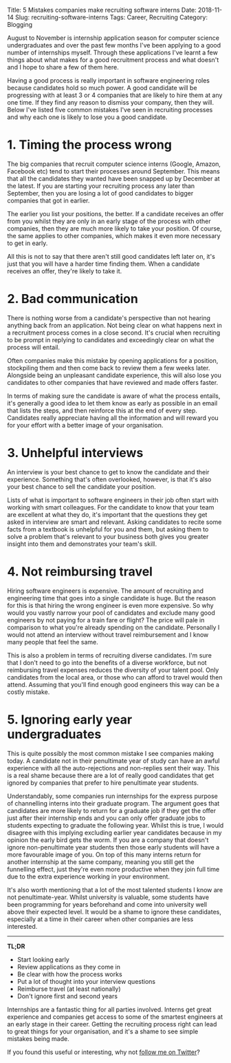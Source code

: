 Title: 5 Mistakes companies make recruiting software interns
Date: 2018-11-14
Slug: recruiting-software-interns
Tags: Career, Recruiting
Category: Blogging

August to November is internship application season for computer science undergraduates and over the past few months I've been applying to a good number of internships myself. Through these applications I've learnt a few things about what makes for a good recruitment process and what doesn't and I hope to share a few of them here.

Having a good process is really important in software engineering roles because candidates hold so much power. A good candidate will be progressing with at least 3 or 4 companies that are likely to hire them at any one time. If they find any reason to dismiss your company, then they will. Below I've listed five common mistakes I've seen in recruiting processes and why each one is likely to lose you a good candidate.

# 1. Timing the process wrong

The big companies that recruit computer science interns (Google, Amazon, Facebook etc) tend to start their processes around September. This means that all the candidates they wanted have been snapped up by December at the latest. If you are starting your recruiting process any later than September, then you are losing a lot of good candidates to bigger companies that got in earlier.

The earlier you list your positions, the better. If a candidate receives an offer from you whilst they are only in an early stage of the process with other companies, then they are much more likely to take your position. Of course, the same applies to other companies, which makes it even more necessary to get in early.

All this is not to say that there aren't still good candidates left later on, it's just that you will have a harder time finding them. When a candidate receives an offer, they're likely to take it.

# 2. Bad communication

There is nothing worse from a candidate's perspective than not hearing anything back from an application. Not being clear on what happens next in a recruitment process comes in a close second. It's crucial when recruiting to be prompt in replying to candidates and exceedingly clear on what the process will entail.

Often companies make this mistake by opening applications for a position, stockpiling them and then come back to review them a few weeks later. Alongside being an unpleasant candidate experience, this will also lose you candidates to other companies that have reviewed and made offers faster.

In terms of making sure the candidate is aware of what the process entails, it's generally a good idea to let them know as early as possible in an email that lists the steps, and then reinforce this at the end of every step. Candidates really appreciate having all the information and will reward you for your effort with a better image of your organisation.

# 3. Unhelpful interviews

An interview is your best chance to get to know the candidate and their experience. Something that's often overlooked, however, is that it's also your best chance to sell the candidate your position.

Lists of what is important to software engineers in their job often start with working with smart colleagues. For the candidate to know that your team are excellent at what they do, it's important that the questions they get asked in interview are smart and relevant. Asking candidates to recite some facts from a textbook is unhelpful for you and them, but asking them to solve a problem that's relevant to your business both gives you greater insight into them and demonstrates your team's skill.

# 4. Not reimbursing travel

Hiring software engineers is expensive. The amount of recruiting and engineering time that goes into a single candidate is huge. But the reason for this is that hiring the wrong engineer is even more expensive. So why would you vastly narrow your pool of candidates and exclude many good engineers by not paying for a train fare or flight? The price will pale in comparison to what you're already spending on the candidate. Personally I would not attend an interview without travel reimbursement and I know many people that feel the same.

This is also a problem in terms of recruiting diverse candidates. I'm sure that I don't need to go into the benefits of a diverse workforce, but not reimbursing travel expenses reduces the diversity of your talent pool. Only candidates from the local area, or those who can afford to travel would then attend. Assuming that you'll find enough good engineers this way can be a costly mistake.

# 5. Ignoring early year undergraduates

This is quite possibly the most common mistake I see companies making today. A candidate not in their penultimate year of study can have an awful experience with all the auto-rejections and non-replies sent their way. This is a real shame because there are a lot of really good candidates that get ignored by companies that prefer to hire penultimate year students.

Understandably, some companies run internships for the express purpose of channelling interns into their graduate program. The argument goes that candidates are more likely to return for a graduate job if they get the offer just after their internship ends and you can only offer graduate jobs to students expecting to graduate the following year. Whilst this is true, I would disagree with this implying excluding earlier year candidates because in my opinion the early bird gets the worm. If you are a company that doesn't ignore non-penultimate year students then those early students will have a more favourable image of you. On top of this many interns return for another internship at the same company, meaning you still get the funnelling effect, just they're even more productive when they join full time due to the extra experience working in your environment.

It's also worth mentioning that a lot of the most talented students I know are not penultimate-year. Whilst university is valuable, some students have been programming for years beforehand and come into university well above their expected level. It would be a shame to ignore these candidates, especially at a time in their career when other companies are less interested.

------

**TL;DR**

 - Start looking early  
 - Review applications as they come in  
 - Be clear with how the process works  
 - Put a lot of thought into your interview questions  
 - Reimburse travel (at least nationally)  
 - Don't ignore first and second years  

Internships are a fantastic thing for all parties involved. Interns get great experience and companies get access to some of the smartest engineers at an early stage in their career. Getting the recruiting process right can lead to great things for your organisation, and it's a shame to see simple mistakes being made.

If you found this useful or interesting, why not [follow me on Twitter](https://twitter.com/notexactlyawe)?
